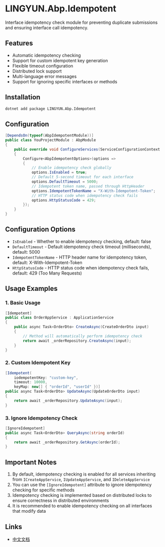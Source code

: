 # LINGYUN.Abp.Idempotent

Interface idempotency check module for preventing duplicate submissions and ensuring interface call idempotency.

## Features

* Automatic idempotency checking
* Support for custom idempotent key generation
* Flexible timeout configuration
* Distributed lock support
* Multi-language error messages
* Support for ignoring specific interfaces or methods

## Installation

```bash
dotnet add package LINGYUN.Abp.Idempotent
```

## Configuration

```csharp
[DependsOn(typeof(AbpIdempotentModule))]
public class YouProjectModule : AbpModule
{
    public override void ConfigureServices(ServiceConfigurationContext context)
    {
        Configure<AbpIdempotentOptions>(options =>
        {
            // Enable idempotency check globally
            options.IsEnabled = true;
            // Default 5-second timeout for each interface
            options.DefaultTimeout = 5000;
            // Idempotent token name, passed through HttpHeader
            options.IdempotentTokenName = "X-With-Idempotent-Token";
            // HTTP status code when idempotency check fails
            options.HttpStatusCode = 429;
        });
    }
}
```

## Configuration Options

* `IsEnabled` - Whether to enable idempotency checking, default: false
* `DefaultTimeout` - Default idempotency check timeout (milliseconds), default: 5000
* `IdempotentTokenName` - HTTP header name for idempotency token, default: X-With-Idempotent-Token
* `HttpStatusCode` - HTTP status code when idempotency check fails, default: 429 (Too Many Requests)

## Usage Examples

### 1. Basic Usage

```csharp
[Idempotent]
public class OrderAppService : ApplicationService
{
    public async Task<OrderDto> CreateAsync(CreateOrderDto input)
    {
        // Method will automatically perform idempotency check
        return await _orderRepository.CreateAsync(input);
    }
}
```

### 2. Custom Idempotent Key

```csharp
[Idempotent(
    iodempotentKey: "custom-key", 
    timeout: 10000,
    keyMap: new[] { "orderId", "userId" })]
public async Task<OrderDto> UpdateAsync(UpdateOrderDto input)
{
    return await _orderRepository.UpdateAsync(input);
}
```

### 3. Ignore Idempotency Check

```csharp
[IgnoreIdempotent]
public async Task<OrderDto> QueryAsync(string orderId)
{
    return await _orderRepository.GetAsync(orderId);
}
```

## Important Notes

1. By default, idempotency checking is enabled for all services inheriting from `ICreateAppService`, `IUpdateAppService`, and `IDeleteAppService`
2. You can use the `[IgnoreIdempotent]` attribute to ignore idempotency checking for specific methods
3. Idempotency checking is implemented based on distributed locks to ensure correctness in distributed environments
4. It is recommended to enable idempotency checking on all interfaces that modify data

## Links

* [中文文档](./README.md)
